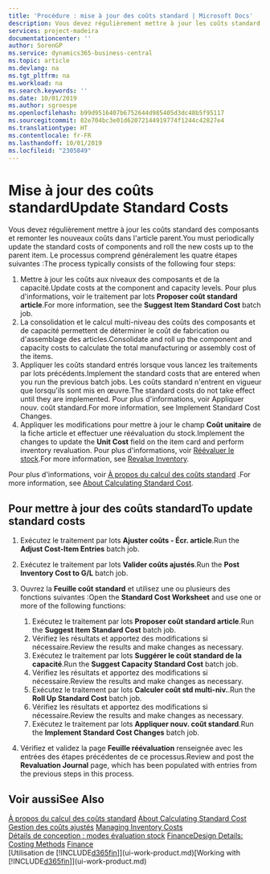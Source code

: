 ```yaml
---
title: 'Procédure : mise à jour des coûts standard | Microsoft Docs'
description: Vous devez régulièrement mettre à jour les coûts standard des composants et remonter les nouveaux coûts dans l'article parent.
services: project-madeira
documentationcenter: ''
author: SorenGP
ms.service: dynamics365-business-central
ms.topic: article
ms.devlang: na
ms.tgt_pltfrm: na
ms.workload: na
ms.search.keywords: ''
ms.date: 10/01/2019
ms.author: sgroespe
ms.openlocfilehash: b99d9516407b6752644d985405d3dc48b5f95117
ms.sourcegitcommit: 02e704bc3e01d62072144919774f1244c42827e4
ms.translationtype: HT
ms.contentlocale: fr-FR
ms.lasthandoff: 10/01/2019
ms.locfileid: "2305849"
---
```

# <a name="update-standard-costs"></a><span data-ttu-id="191d2-103">Mise à jour des coûts standard</span><span class="sxs-lookup"><span data-stu-id="191d2-103">Update Standard Costs</span></span>
<span data-ttu-id="191d2-104">Vous devez régulièrement mettre à jour les coûts standard des composants et remonter les nouveaux coûts dans l'article parent.</span><span class="sxs-lookup"><span data-stu-id="191d2-104">You must periodically update the standard costs of components and roll the new costs up to the parent item.</span></span> <span data-ttu-id="191d2-105">Le processus comprend généralement les quatre étapes suivantes :</span><span class="sxs-lookup"><span data-stu-id="191d2-105">The process typically consists of the following four steps:</span></span>  

1.  <span data-ttu-id="191d2-106">Mettre à jour les coûts aux niveaux des composants et de la capacité.</span><span class="sxs-lookup"><span data-stu-id="191d2-106">Update costs at the component and capacity levels.</span></span> <span data-ttu-id="191d2-107">Pour plus d'informations, voir le traitement par lots **Proposer coût standard article**.</span><span class="sxs-lookup"><span data-stu-id="191d2-107">For more information, see the **Suggest Item Standard Cost** batch job.</span></span>  
2.  <span data-ttu-id="191d2-108">La consolidation et le calcul multi-niveau des coûts des composants et de capacité permettent de déterminer le coût de fabrication ou d'assemblage des articles.</span><span class="sxs-lookup"><span data-stu-id="191d2-108">Consolidate and roll up the component and capacity costs to calculate the total manufacturing or assembly cost of the items.</span></span>  
3.  <span data-ttu-id="191d2-109">Appliquer les coûts standard entrés lorsque vous lancez les traitements par lots précédents.</span><span class="sxs-lookup"><span data-stu-id="191d2-109">Implement the standard costs that are entered when you run the previous batch jobs.</span></span> <span data-ttu-id="191d2-110">Les coûts standard n'entrent en vigueur que lorsqu'ils sont mis en œuvre.</span><span class="sxs-lookup"><span data-stu-id="191d2-110">The standard costs do not take effect until they are implemented.</span></span> <span data-ttu-id="191d2-111">Pour plus d'informations, voir Appliquer nouv. coût standard.</span><span class="sxs-lookup"><span data-stu-id="191d2-111">For more information, see Implement Standard Cost Changes.</span></span>  
4.  <span data-ttu-id="191d2-112">Appliquer les modifications pour mettre à jour le champ **Coût unitaire** de la fiche article et effectuer une réévaluation du stock.</span><span class="sxs-lookup"><span data-stu-id="191d2-112">Implement the changes to update the **Unit Cost** field on the item card and perform inventory revaluation.</span></span> <span data-ttu-id="191d2-113">Pour plus d'informations, voir [Réévaluer le stock](inventory-how-revalue-inventory.md).</span><span class="sxs-lookup"><span data-stu-id="191d2-113">For more information, see [Revalue Inventory](inventory-how-revalue-inventory.md).</span></span>  

<span data-ttu-id="191d2-114">Pour plus d'informations, voir [À propos du calcul des coûts standard](finance-about-calculating-standard-cost.md) .</span><span class="sxs-lookup"><span data-stu-id="191d2-114">For more information, see [About Calculating Standard Cost](finance-about-calculating-standard-cost.md).</span></span>  
## <a name="to-update-standard-costs"></a><span data-ttu-id="191d2-115">Pour mettre à jour des coûts standard</span><span class="sxs-lookup"><span data-stu-id="191d2-115">To update standard costs</span></span>  
1.  <span data-ttu-id="191d2-116">Exécutez le traitement par lots **Ajuster coûts - Écr. article**.</span><span class="sxs-lookup"><span data-stu-id="191d2-116">Run the **Adjust Cost-Item Entries** batch job.</span></span>  
2.  <span data-ttu-id="191d2-117">Exécutez le traitement par lots **Valider coûts ajustés**.</span><span class="sxs-lookup"><span data-stu-id="191d2-117">Run the **Post Inventory Cost to G/L** batch job.</span></span>  
3.  <span data-ttu-id="191d2-118">Ouvrez la **Feuille coût standard** et utilisez une ou plusieurs des fonctions suivantes :</span><span class="sxs-lookup"><span data-stu-id="191d2-118">Open the **Standard Cost Worksheet** and use one or more of the following functions:</span></span>  

    1.  <span data-ttu-id="191d2-119">Exécutez le traitement par lots **Proposer coût standard article**.</span><span class="sxs-lookup"><span data-stu-id="191d2-119">Run the **Suggest Item Standard Cost** batch job.</span></span>  
    2.  <span data-ttu-id="191d2-120">Vérifiez les résultats et apportez des modifications si nécessaire.</span><span class="sxs-lookup"><span data-stu-id="191d2-120">Review the results and make changes as necessary.</span></span>  
    3.  <span data-ttu-id="191d2-121">Exécutez le traitement par lots **Suggérer le coût standard de la capacité**.</span><span class="sxs-lookup"><span data-stu-id="191d2-121">Run the **Suggest Capacity Standard Cost** batch job.</span></span>  
    4.  <span data-ttu-id="191d2-122">Vérifiez les résultats et apportez des modifications si nécessaire.</span><span class="sxs-lookup"><span data-stu-id="191d2-122">Review the results and make changes as necessary.</span></span>
    5. <span data-ttu-id="191d2-123">Exécutez le traitement par lots **Calculer coût std multi-niv.**.</span><span class="sxs-lookup"><span data-stu-id="191d2-123">Run the **Roll Up Standard Cost** batch job.</span></span>
    6.  <span data-ttu-id="191d2-124">Vérifiez les résultats et apportez des modifications si nécessaire.</span><span class="sxs-lookup"><span data-stu-id="191d2-124">Review the results and make changes as necessary.</span></span>
    7.  <span data-ttu-id="191d2-125">Exécutez le traitement par lots **Appliquer nouv. coût standard**.</span><span class="sxs-lookup"><span data-stu-id="191d2-125">Run the **Implement Standard Cost Changes** batch job.</span></span>  
4.  <span data-ttu-id="191d2-126">Vérifiez et validez la page **Feuille réévaluation** renseignée avec les entrées des étapes précédentes de ce processus.</span><span class="sxs-lookup"><span data-stu-id="191d2-126">Review and post the **Revaluation Journal** page, which has been populated with entries from the previous steps in this process.</span></span>  

## <a name="see-also"></a><span data-ttu-id="191d2-127">Voir aussi</span><span class="sxs-lookup"><span data-stu-id="191d2-127">See Also</span></span>  
 <span data-ttu-id="191d2-128">[À propos du calcul des coûts standard](finance-about-calculating-standard-cost.md) </span><span class="sxs-lookup"><span data-stu-id="191d2-128">[About Calculating Standard Cost](finance-about-calculating-standard-cost.md) </span></span>  
 <span data-ttu-id="191d2-129">[Gestion des coûts ajustés](finance-manage-inventory-costs.md) </span><span class="sxs-lookup"><span data-stu-id="191d2-129">[Managing Inventory Costs](finance-manage-inventory-costs.md) </span></span>  
 <span data-ttu-id="191d2-130">[Détails de conception : modes évaluation stock](design-details-costing-methods.md) [Finance](finance.md)</span><span class="sxs-lookup"><span data-stu-id="191d2-130">[Design Details: Costing Methods](design-details-costing-methods.md) [Finance](finance.md)</span></span>  
 <span data-ttu-id="191d2-131">[Utilisation de [!INCLUDE[d365fin](includes/d365fin_md.md)]](ui-work-product.md)</span><span class="sxs-lookup"><span data-stu-id="191d2-131">[Working with [!INCLUDE[d365fin](includes/d365fin_md.md)]](ui-work-product.md)</span></span>  
